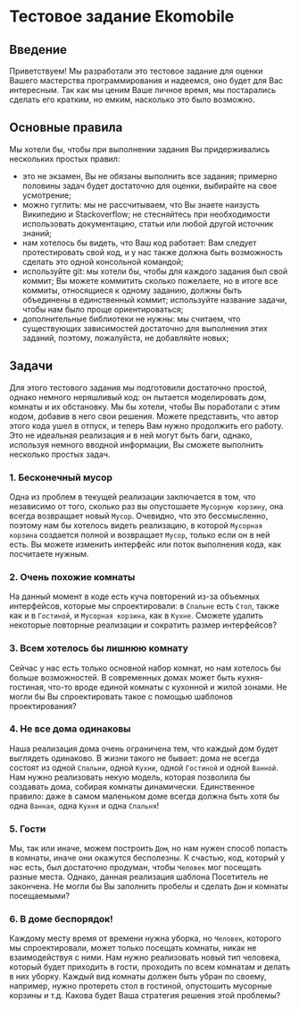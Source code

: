 # Тестовое задание Ekomobile

## Введение
Приветствуем! Мы разработали это тестовое задание для оценки Вашего мастерства
программирования и надеемся, оно будет для Вас интересным. Так как мы ценим
Ваше личное время, мы постарались сделать его кратким, но емким, насколько это
было возможно.

## Основные правила
Мы хотели бы, чтобы при выполнении задания Вы придерживались нескольких простых
правил:

* это не экзамен, Вы не обязаны выполнить все задания; примерно половины задач
  будет достаточно для оценки, выбирайте на свое усмотрение;
* можно гуглить: мы не рассчитываем, что Вы знаете наизусть Википедию
  и Stackoverflow; не стесняйтесь при необходимости использовать документацию,
  статьи или любой другой источник знаний;
* нам хотелось бы видеть, что Ваш код работает: Вам следует протестировать свой
  код, и у нас также должна быть возможность сделать это одной консольной
  командой;
* используйте git: мы хотели бы, чтобы для каждого задания был свой коммит; Вы
  можете коммитить сколько пожелаете, но в итоге все коммиты, относящиеся к
  одному заданию, должны быть объединены в единственный коммит; используйте
  название задачи, чтобы нам было проще ориентироваться;
* дополнительные библиотеки не нужны: мы считаем, что существующих зависимостей
  достаточно для выполнения этих заданий, поэтому, пожалуйста, не добавляйте
  новых;

## Задачи
Для этого тестового задания мы подготовили достаточно простой, однако немного
неряшливый код: он пытается моделировать дом, комнаты и их обстановку. Мы бы
хотели, чтобы Вы поработали с этим кодом, добавив в него свои решения.
Можете представить, что автор этого кода ушел в отпуск, и теперь Вам нужно
продолжить его работу. Это не идеальная реализация и в ней могут быть баги,
однако, используя немного вводной информации, Вы сможете выполнить несколько
простых задач.

### 1. Бесконечный мусор
Одна из проблем в текущей реализации заключается в том, что независимо от того,
сколько раз вы опустошаете `Мусорную корзину`, она всегда возвращает новый
`Мусор`. Очевидно, что это бессмысленно, поэтому нам бы хотелось видеть
реализацию, в которой `Мусорная корзина` создается полной и возвращает `Мусор`,
только если он в ней есть. Вы можете изменить интерфейс или поток выполнения
кода, как посчитаете нужным.

### 2. Очень похожие комнаты
На данный момент в коде есть куча повторений из-за объемных интерфейсов, которые
мы спроектировали: в `Спальне` есть `Стол`, также как и в `Гостиной`, и
`Мусорная корзина`, как в `Кухне`. Сможете удалить некоторые повторные
реализации и сократить размер интерфейсов?

### 3. Всем хотелось бы лишнюю комнату
Сейчас у нас есть только основной набор комнат, но нам хотелось бы больше
возможностей. В современных домах может быть кухня-гостиная, что-то вроде единой
комнаты с кухонной и жилой зонами. Не могли бы Вы спроектировать такое с помощью
шаблонов проектирования?

### 4. Не все дома одинаковы
Наша реализация дома очень ограничена тем, что каждый дом будет выглядеть
одинаково. В жизни такого не бывает: дома не всегда состоят из одной `Спальни`,
одной `Кухни`, одной `Гостиной` и одной `Ванной`. Нам нужно реализовать
некую модель, которая позволила бы создавать дома, собирая комнаты динамически.
Единственное правило: даже в самом маленьком доме всегда должна быть хотя бы
одна `Ванная`, одна `Кухня` и одна `Спальня`!

### 5. Гости
Мы, так или иначе, можем построить `Дом`, но нам нужен способ попасть в
комнаты, иначе они окажутся бесполезны. К счастью, код, который у нас есть, был
достаточно продуман, чтобы `Человек` мог посещать разные места. Однако, данная
реализация шаблона Посетитель не закончена. Не могли бы Вы заполнить пробелы и
сделать `Дом` и комнаты посещаемыми?

### 6. В доме беспорядок!
Каждому месту время от времени нужна уборка, но `Человек`, которого мы
спроектировали, может только посещать комнаты, никак не взаимодействуя с ними.
Нам нужно реализовать новый тип человека, который будет приходить в гости,
проходить по всем комнатам и делать в них уборку. Каждый вид комнаты должен быть
убран по своему, например, нужно протереть стол в гостиной, опустошить мусорные
корзины и т.д. Какова будет Ваша стратегия решения этой проблемы?
